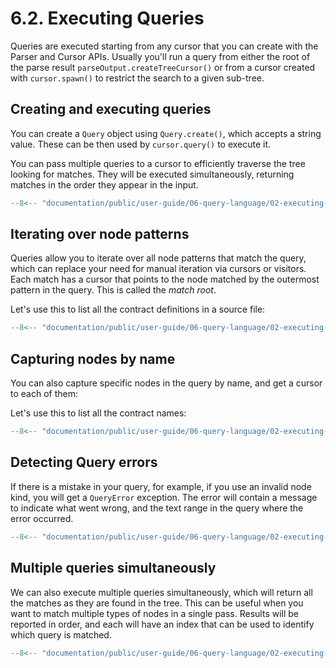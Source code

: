 # 6.2. Executing Queries

Queries are executed starting from any cursor that you can create with the Parser and Cursor APIs.
Usually you'll run a query from either the root of the parse result `parseOutput.createTreeCursor()` or from a cursor
created with `cursor.spawn()` to restrict the search to a given sub-tree.

## Creating and executing queries

You can create a `Query` object using `Query.create()`, which accepts a string value.
These can be then used by `cursor.query()` to execute it.

You can pass multiple queries to a cursor to efficiently traverse the tree looking for matches.
They will be executed simultaneously, returning matches in the order they appear in the input.

```ts title="common.mts"
--8<-- "documentation/public/user-guide/06-query-language/02-executing-queries/examples/common.mts"
```

## Iterating over node patterns

Queries allow you to iterate over all node patterns that match the query, which can replace your need for manual iteration via cursors or visitors.
Each match has a cursor that points to the node matched by the outermost pattern in the query.
This is called the _match root_.

Let's use this to list all the contract definitions in a source file:

```ts title="match-roots.mts"
--8<-- "documentation/public/user-guide/06-query-language/02-executing-queries/examples/01-match-roots.test.mts"
```

## Capturing nodes by name

You can also capture specific nodes in the query by name, and get a cursor to each of them:

Let's use this to list all the contract names:

```ts title="match-captures.mts"
--8<-- "documentation/public/user-guide/06-query-language/02-executing-queries/examples/02-match-captures.test.mts"
```

## Detecting Query errors

If there is a mistake in your query, for example, if you use an invalid node kind, you will get a `QueryError` exception.
The error will contain a message to indicate what went wrong, and the text range in the query where the error occurred.

```ts title="query-errors.mts"
--8<-- "documentation/public/user-guide/06-query-language/02-executing-queries/examples/03-query-errors.test.mts"
```

## Multiple queries simultaneously

We can also execute multiple queries simultaneously, which will return all the matches as they are found in the tree.
This can be useful when you want to match multiple types of nodes in a single pass.
Results will be reported in order, and each will have an index that can be used to identify which query is matched.

```ts title="multiple-queries.mts"
--8<-- "documentation/public/user-guide/06-query-language/02-executing-queries/examples/04-multiple-queries.test.mts"
```
